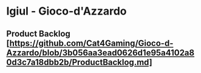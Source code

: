 # Igiul - Gioco-d'Azzardo


## Product Backlog [https://github.com/Cat4Gaming/Gioco-d-Azzardo/blob/3b056aa3ead0626d1e95a4102a80d3c7a18dbb2b/ProductBacklog.md]
